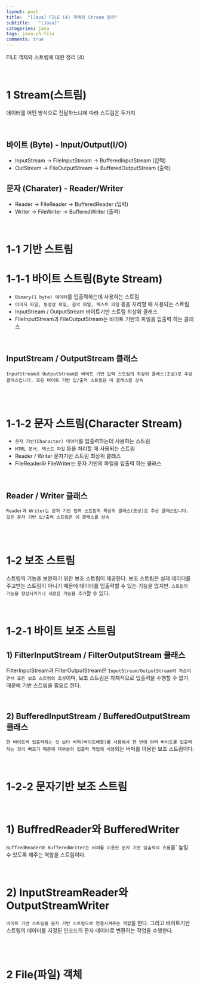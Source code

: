 ```yaml
---
layout: post
title:  "[Java] FILE (4) 객체와 Stream 정리"
subtitle:   "[Java]"
categories: java
tags: java-ch-file
comments: true
---
```


FILE 객체와 스트림에 대한 정리 (4)

<br>


# 1 Stream(스트림)

데이터를 어떤 방식으로 전달하느냐에 따라 스트림은 두가지

<br>

## 바이트 (Byte) - Input/Output(I/O)

- InputStream -> FileInputStream -> BufferedInputStream (입력)
- OutStream -> FileOutputStream -> BufferedOutputStream (출력)

## 문자 (Charater) - Reader/Writer

- Reader -> FileReader -> BufferedReader (입력)
- Writer -> FileWriter -> BufferedWriter (출력)

<br>

# 1-1 기반 스트림

# 1-1-1 바이트 스트림(Byte Stream)

- `Binary(1 byte) 데이터`를 입출력하는데 사용하는 스트림
- `이미지 파일, 동영상 파일, 음악 파일, 텍스트 파일` 등을 처리할 때 사용되는 스트림
- InputStream / OutputStream 바이트기반 스트림 최상위 클래스
- FileInputStream과 FileOutputStream는 바이트 기반의 파일을 입출력 하는 클래스

<br>


## InputStream / OutputStream 클래스

`InputStream과 OutputStream은 바이트 기반 입력 스트림의 최상위 클래스(조상)로 추상 클래스입니다. 모든 바이트 기반 입/출력 스트림은 이 클래스를 상속`

<br><br>


# 1-1-2 문자 스트림(Character Stream)

- `문자 기반(Character) 데이터`를 입출력하는데 사용하는 스트림
- `HTML 문서, 텍스트 파일` 등을 처리할 때 사용되는 스트림
- Reader / Writer 문자기반 스트림 최상위 클래스
- FileReader와 FileWriter는 문자 기반의 파일을 입출력 하는 클래스

<br>

## Reader / Writer 클래스

`Reader과 Writer는 문자 기반 입력 스트림의 최상위 클래스(조상)로 추상 클래스입니다. 모든 문자 기반 입/출력 스트림은 이 클래스를 상속`

<br><br>


# 1-2 보조 스트림

스트림의 기능을 보완하기 위한 보조 스트림이 제공된다. 보조 스트림은 실제 데이터를 주고받는 스트림이 아니기 때문에 데이터를 입출력할 수 있는 기능을 없지만. `스트림의 기능을 향상시키거나 새로운 기능을 추가`할 수 있다.

<br>

# 1-2-1 바이트 보조 스트림

## 1) FilterInputStream / FilterOutputStream 클래스

FilterInputStream과 FilterOutputStream은 `InputStream/OutputStream의 자손이면서 모든 보조 스트림의 조상`이며,
보조 스트림은 자체적으로 입출력을 수행할 수 없기 때문에 기반 스트림을 필요로 한다.

<br>

## 2) BufferedInputStream / BufferedOutputStream 클래스

`한 바이트씩 입출력하는 것 보다 버퍼(바이트배열)를 사용해서 한 번에 여러 바이트를 입출력하는 것이 빠르기 때문에 대부분의 입출력 작업에 사용`되는 버퍼를 이용한 보조 스트림이다.

<br>

# 1-2-2 문자기반 보조 스트림

<br>

# 1) BuffredReader와 BufferedWriter

`BuffredReader와 BufferedWriter는 버퍼를 이용한 문자 기반 입출력의 효율`을` 높일 수 있도록 해주는 역할을 스트림이다.

<br>

# 2) InputStreamReader와 OutputStreamWriter

`바이트 기반 스트림을 문자 기반 스트림으로 연결시켜주는 역할`을 한다. 그리고 바이트기반 스트림의 데이터를 지정된 인코드의 문자 데이터로 변환하는 작업을 수행한다.


<br><br>


# 2 File(파일) 객체
